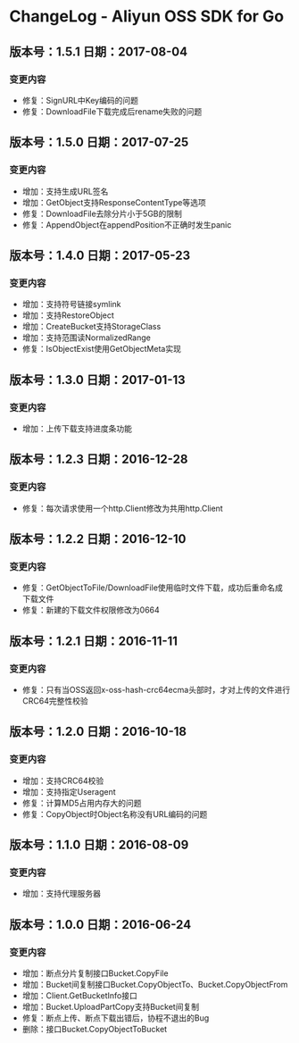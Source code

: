 # ChangeLog - Aliyun OSS SDK for Go

## 版本号：1.5.1 日期：2017-08-04
### 变更内容
 - 修复：SignURL中Key编码的问题
 - 修复：DownloadFile下载完成后rename失败的问题
 
## 版本号：1.5.0 日期：2017-07-25
### 变更内容
 - 增加：支持生成URL签名
 - 增加：GetObject支持ResponseContentType等选项
 - 修复：DownloadFile去除分片小于5GB的限制
 - 修复：AppendObject在appendPosition不正确时发生panic

## 版本号：1.4.0 日期：2017-05-23
### 变更内容
 - 增加：支持符号链接symlink
 - 增加：支持RestoreObject
 - 增加：CreateBucket支持StorageClass
 - 增加：支持范围读NormalizedRange
 - 修复：IsObjectExist使用GetObjectMeta实现

## 版本号：1.3.0 日期：2017-01-13
### 变更内容
 - 增加：上传下载支持进度条功能

## 版本号：1.2.3 日期：2016-12-28
### 变更内容
 - 修复：每次请求使用一个http.Client修改为共用http.Client

## 版本号：1.2.2 日期：2016-12-10
### 变更内容
 - 修复：GetObjectToFile/DownloadFile使用临时文件下载，成功后重命名成下载文件
 - 修复：新建的下载文件权限修改为0664

## 版本号：1.2.1 日期：2016-11-11
### 变更内容
 - 修复：只有当OSS返回x-oss-hash-crc64ecma头部时，才对上传的文件进行CRC64完整性校验

## 版本号：1.2.0 日期：2016-10-18
### 变更内容
 - 增加：支持CRC64校验
 - 增加：支持指定Useragent
 - 修复：计算MD5占用内存大的问题
 - 修复：CopyObject时Object名称没有URL编码的问题

## 版本号：1.1.0 日期：2016-08-09
### 变更内容
 - 增加：支持代理服务器

## 版本号：1.0.0 日期：2016-06-24
### 变更内容
 - 增加：断点分片复制接口Bucket.CopyFile
 - 增加：Bucket间复制接口Bucket.CopyObjectTo、Bucket.CopyObjectFrom
 - 增加：Client.GetBucketInfo接口
 - 增加：Bucket.UploadPartCopy支持Bucket间复制
 - 修复：断点上传、断点下载出错后，协程不退出的Bug
 - 删除：接口Bucket.CopyObjectToBucket
